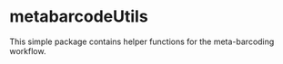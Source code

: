 # metabarcodeUtils

This simple package contains helper functions for the meta-barcoding workflow. 
